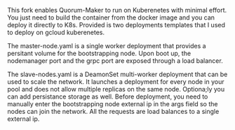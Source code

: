 This fork enables Quorum-Maker to run on Kuberenetes with minimal effort. You just need to build the container from the docker image and you can deploy it directly to K8s. Provided is two deployments templates that I used to deploy on gcloud kuberenetes.

The master-node.yaml is a single worker deployment that provides a persitant volume for the bootstrapping node. Upon boot up, the nodemanager port and the grpc port are exposed through a load balancer.

The slave-nodes.yaml is a DeamonSet multi-worker deployment that can be used to scale the network. It launches a deployment for every node in your pool and does not allow multiple replicas on the same node. Optiona;ly you can add persistance storage as well. Before deployment, you need to manually enter the bootstrapping node external ip in the args field so the nodes can join the network. All the requests are load balances to a single external ip.
